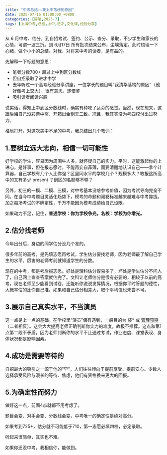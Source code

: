 ```yaml
---
title: "中考总结——我上中落榜的原因"
date: 2025-07-16 01:00:00 +0800
categories: [碎笔,2025-7]
tags: [上海中考,总结,上中,进才,文化课,经验分享]
---
```

从 6 月中考、估分，到自招考试、签约、公示、查分、录取，不少学生和家长的心情，可谓一波三折。到 6月17日 所有批次结果公布，尘埃落定。此时梳理一下心绪，做个小小的总结。对我、对将来中考的读者，是有益的。

先解释一下标题的意思：

- 笔者分数700+ 超过上中到区分数线
- 但自招录取了进才中学
- 去年听过一个高考经验分享讲座，一位学长的题目叫“我清华落榜的原因”（他好像考上交大），很有意思，遂借鉴
- 吸引读者阅读兴趣

说实话，得知上中到区分数线时，确实有种吃了达芬的感觉。当然，现在想来，这跟后悔自己没彩票中奖、开箱出金别无二致。况且，我其实没为考四校付出过努力。

格局打开，对这次美中不足的中考，我总结出几个教训：

## 1.**要树立远大志向，相信一切可能性**

好学校的学生，容易因为周围牛人多，就怀疑自己的实力。平时，这能激起你的上进心，是好事，但在报志愿时，不能再妄自菲薄，而要清醒地认识自己——拿个计算器，自己学校有几个人比你强？区里同水平的学校几个？规模多大？敢报这所高中的又有多少 present ？到区的名额够不够？

另外，初三的一模、二模、三模，对中考基本没啥参考价值，因为考试导向完全不同。在当今中考题目灵活化趋势下，模考的命题和阅卷标准越来越难与中考靠拢。加之每场考试的不确定性，千万不能因为模考成绩给自己设限。

如果动力不足，记住，**普通学校：你为学校争光，名校：学校为你增光。**

## 2.**估分找老师**

今年出分后，身边的同学估分没几个准的。

很多年前的高考，是先填志愿再考试，学生估分要找老师，因为老师最了解自己学生的水平。厉害的老师考前就知道学生的分数。

现在的中考，都是考后报志愿。好处是理科估分容易多了，坏处是学生估分不问人了，自己网上查查答案就估完了。文科让老师估分是很有必要的，相较于以前的高考，现在老师至少能看到试卷，还能听你说说发挥情况，根据你平时答题的德性，大概率估的比你自己准。如果和自己估分相差大，取个平均值也未尝不可。

## 3.**展示自己真实水平，不当演员**

这一点是上一点的基础。在学校里“演员”偶有遇到，一般目的为 装* 或 <a href="https://www.bilibili.com/video/BV1Gm42157xM/" target="_blank">管理预期</a> （二者相反）。这会大大提高老师正确判断你实力的难度，故极不推荐。这点和第1点第二段不矛盾，因为老师判断你的水平不止通过考试，作业态度、课堂表现、身体状况都是影响因素。

## 4.**成功是需要等待的**

自招最大的吸引之一源于他的“早”，人们往往倾向于提前享受、提前安心。少数人选择承受风险与漫长的等待、焦虑，他们有资格换来更大的回报。

## 5.**为确定性而努力**
做好这一点，前面4点就都不用考虑了。

题目会变、对手会变、分数线会变，中考唯一的确定性是绝对高分。

如果考到725+，估分就不可能低于710，第一志愿必填四校，必定录取。

听起来很简单，其实也不难。

如果你还没中考，我相信你，能做到。